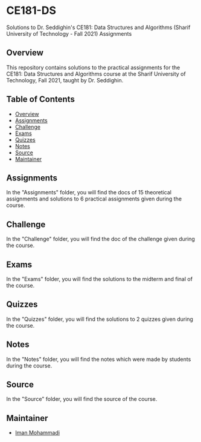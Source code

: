 # CE181-DS
Solutions to Dr. Seddighin's CE181: Data Structures and Algorithms (Sharif University of Technology - Fall 2021) Assignments

## Overview

This repository contains solutions to the practical assignments for the CE181: Data Structures and Algorithms course at the Sharif University of Technology, Fall 2021, taught by Dr. Seddighin.

## Table of Contents

- [Overview](#overview)
- [Assignments](#assignments)
- [Challenge](#challenge)
- [Exams](#exams)
- [Quizzes](#quizzes)
- [Notes](#notes)
- [Source](#source)
- [Maintainer](#maintainer)

## Assignments

In the "Assignments" folder, you will find the docs of 15 theoretical assignments and solutions to 6 practical assignments given during the course.

## Challenge

In the "Challenge" folder, you will find the doc of the challenge given during the course.

## Exams

In the "Exams" folder, you will find the solutions to the midterm and final of the course.

## Quizzes

In the "Quizzes" folder, you will find the solutions to 2 quizzes given during the course.

## Notes

In the "Notes" folder, you will find the notes which were made by students during the course.

## Source

In the "Source" folder, you will find the source of the course.

## Maintainer

- [Iman Mohammadi](https://github.com/Imanm02)